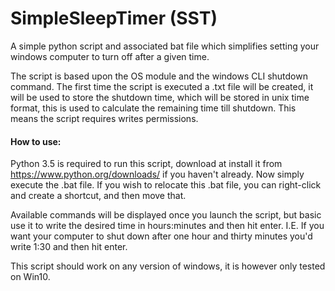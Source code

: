 # SimpleSleepTimer (SST)
A simple python script and associated bat file which simplifies setting your windows computer to turn off after a given time.

The script is based upon the OS module and the windows CLI shutdown command. The first time the script is executed a .txt file will be created,
it will be used to store the shutdown time, which will be stored in unix time format, this is used to calculate the remaining time till shutdown.
This means the script requires writes permissions.

#### How to use:
Python 3.5 is required to run this script, download at install it from https://www.python.org/downloads/ if you haven't already.
Now simply execute the .bat file. If you wish to relocate this .bat file, you can right-click and create a shortcut, and then move that.

Available commands will be displayed once you launch the script, but basic use it to write the desired time in hours:minutes and then hit enter.
I.E. If you want your computer to shut down after one hour and thirty minutes you'd write 1:30 and then hit enter.

This script should work on any version of windows, it is however only tested on Win10.
